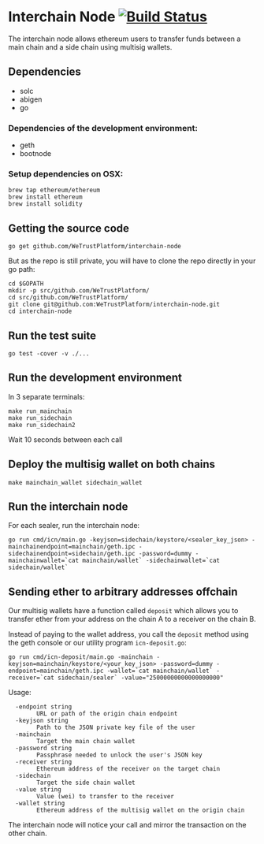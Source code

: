 # Interchain Node [![Build Status](https://travis-ci.com/WeTrustPlatform/interchain-node.svg?token=zZKDmgBA4AupAdRbvfQN&branch=master)](https://travis-ci.com/WeTrustPlatform/interchain-node)

The interchain node allows ethereum users to transfer funds between a main chain and a side chain using multisig wallets.

## Dependencies

 * solc
 * abigen
 * go

### Dependencies of the development environment:

 * geth
 * bootnode

### Setup dependencies on OSX:

```
brew tap ethereum/ethereum
brew install ethereum
brew install solidity
```

## Getting the source code

    go get github.com/WeTrustPlatform/interchain-node

But as the repo is still private, you will have to clone the repo directly in your go path:

    cd $GOPATH
    mkdir -p src/github.com/WeTrustPlatform/
    cd src/github.com/WeTrustPlatform/
    git clone git@github.com:WeTrustPlatform/interchain-node.git
    cd interchain-node

## Run the test suite

    go test -cover -v ./...

## Run the development environment

In 3 separate terminals:

```
make run_mainchain
make run_sidechain
make run_sidechain2
```

Wait 10 seconds between each call

## Deploy the multisig wallet on both chains

    make mainchain_wallet sidechain_wallet

## Run the interchain node

For each sealer, run the interchain node:

    go run cmd/icn/main.go -keyjson=sidechain/keystore/<sealer_key_json> -mainchainendpoint=mainchain/geth.ipc -sidechainendpoint=sidechain/geth.ipc -password=dummy -mainchainwallet=`cat mainchain/wallet` -sidechainwallet=`cat sidechain/wallet`

## Sending ether to arbitrary addresses offchain

Our multisig wallets have a function called `deposit` which allows you to transfer ether from your address on the chain A to a receiver on the chain B.

Instead of paying to the wallet address, you call the `deposit` method using the geth console or our utility program `icn-deposit.go`:

    go run cmd/icn-deposit/main.go -mainchain -keyjson=mainchain/keystore/<your_key_json> -password=dummy -endpoint=mainchain/geth.ipc -wallet=`cat mainchain/wallet` -receiver=`cat sidechain/sealer` -value="25000000000000000000"

Usage:

```
  -endpoint string
    	URL or path of the origin chain endpoint
  -keyjson string
    	Path to the JSON private key file of the user
  -mainchain
    	Target the main chain wallet
  -password string
    	Passphrase needed to unlock the user's JSON key
  -receiver string
    	Ethereum address of the receiver on the target chain
  -sidechain
    	Target the side chain wallet
  -value string
    	Value (wei) to transfer to the receiver
  -wallet string
    	Ethereum address of the multisig wallet on the origin chain
```

The interchain node will notice your call and mirror the transaction on the other chain.